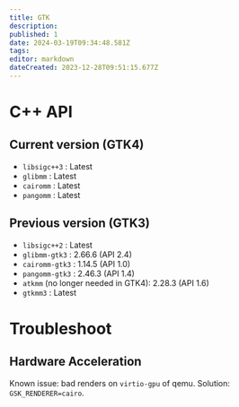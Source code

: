 ```yaml
---
title: GTK
description: 
published: 1
date: 2024-03-19T09:34:48.581Z
tags: 
editor: markdown
dateCreated: 2023-12-28T09:51:15.677Z
---
```


# C++ API

## Current version (GTK4)

- `libsigc++3` : Latest
- `glibmm` : Latest
- `cairomm` : Latest
- `pangomm` : Latest

## Previous version (GTK3)

- `libsigc++2` : Latest
- `glibmm-gtk3` : 2.66.6 (API 2.4)
- `cairomm-gtk3` : 1.14.5 (API 1.0)
- `pangomm-gtk3` : 2.46.3 (API 1.4)
- `atkmm` (no longer needed in GTK4): 2.28.3 (API 1.6)
- `gtkmm3` : Latest

# Troubleshoot

## Hardware Acceleration

Known issue: bad renders on `virtio-gpu` of qemu.
Solution:  `GSK_RENDERER=cairo`.